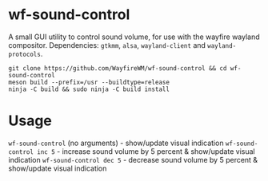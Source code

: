 # wf-sound-control

A small GUI utility to control sound volume, for use with the wayfire wayland compositor.
Dependencies: `gtkmm`, `alsa`, `wayland-client` and `wayland-protocols`.

```
git clone https://github.com/WayfireWM/wf-sound-control && cd wf-sound-control
meson build --prefix=/usr --buildtype=release
ninja -C build && sudo ninja -C build install
```

# Usage

`wf-sound-control` (no arguments) - show/update visual indication
`wf-sound-control inc 5` - increase sound volume by 5 percent & show/update visual indication
`wf-sound-control dec 5` - decrease sound volume by 5 percent & show/update visual indication
